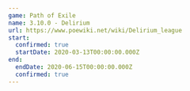 ```yaml
---
game: Path of Exile
name: 3.10.0 - Delirium
url: https://www.poewiki.net/wiki/Delirium_league
start:
  confirmed: true
  startDate: 2020-03-13T00:00:00.000Z
end:
  endDate: 2020-06-15T00:00:00.000Z
  confirmed: true
---
```

